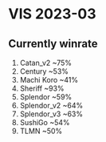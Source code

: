 ﻿# VIS 2023-03
## Currently winrate
1. Catan_v2 ~75%
2. Century ~53%
3. Machi Koro ~41%
4. Sheriff ~93%
5. Splendor ~59%
6. Splendor_v2 ~64%
7. Splendor_v3 ~63%
8. SushiGo ~54%
9. TLMN ~50%


